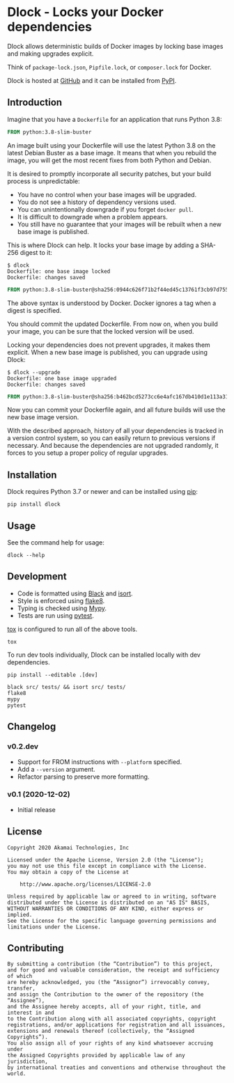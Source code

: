 
# Dlock - Locks your Docker dependencies

Dlock allows deterministic builds of Docker images
by locking base images and making upgrades explicit.

Think of `package-lock.json`, `Pipfile.lock`, or `composer.lock` for Docker.

Dlock is hosted at [GitHub](http://github.com/akamai/dlock) and
it can be installed from [PyPI](https://pypi.org/project/dlock/).

## Introduction

Imagine that you have a `Dockerfile` for an application that runs Python 3.8:

```Dockerfile
FROM python:3.8-slim-buster
```

An image built using your Dockerfile will use the latest Python 3.8
on the latest Debian Buster as a base image. It means that
when you rebuild the image, you will get the most recent fixes
from both Python and Debian.

It is desired to promptly incorporate  all security patches,
but your build process is unpredictable:

* You have no control when your base images will be upgraded.
* You do not see a history of dependency versions used.
* You can unintentionally downgrade if you forget `docker pull`.
* It is difficult to downgrade when a problem appears.
* You still have no guarantee that your images will be rebuilt
  when a new base image is published.

This is where Dlock can help.
It locks your base image by adding a SHA-256 digest to it:

```
$ dlock
Dockerfile: one base image locked
Dockerfile: changes saved
```

```Dockerfile
FROM python:3.8-slim-buster@sha256:0944c626f71b2f44ed45c13761f3cb97d75566261ade2b2d34f6ce2987dacbcb
```

The above syntax is understood by Docker.
Docker ignores a tag when a digest is specified.

You should commit the updated Dockerfile. From now on, when you build
your image, you can be sure that the locked version will be used.

Locking your dependencies does not prevent upgrades, it makes them explicit.
When a new base image is published, you can upgrade using Dlock:

 ```
$ dlock --upgrade
Dockerfile: one base image upgraded
Dockerfile: changes saved
```

```Dockerfile
FROM python:3.8-slim-buster@sha256:b462bcd5273cc6e4afc167db410d1e113a3174c1cab6ebe946efc1d1f03a9397
```

Now you can commit your Dockerfile again,
and all future builds will use the new base image version.

With the described approach, history of all your dependencies
is tracked in a version control system,
so you can easily return to previous versions if necessary.
And because the dependencies are not upgraded randomly,
it forces to you setup a proper policy of regular upgrades.


## Installation

Dlock requires Python 3.7 or newer and can be installed using [pip]:

```shell script
pip install dlock
```


## Usage

See the command help for usage:

```shell script
dlock --help
```

## Development

* Code is formatted using [Black] and [isort].
* Style is enforced using [flake8].
* Typing is checked using [Mypy].
* Tests are run using [pytest].

[tox] is configured to run all of the above tools.

```shell script
tox
```

To run dev tools individually,
Dlock can be installed locally with dev dependencies.

```shell script
pip install --editable .[dev]
```

```shell script
black src/ tests/ && isort src/ tests/
flake8
mypy
pytest
```


## Changelog

### v0.2.dev

* Support for FROM instructions with `--platform` specified.
* Add a `--version` argument.
* Refactor parsing to preserve more formatting.


### v0.1 (2020-12-02)

* Initial release


## License

```
Copyright 2020 Akamai Technologies, Inc

Licensed under the Apache License, Version 2.0 (the "License");
you may not use this file except in compliance with the License.
You may obtain a copy of the License at

    http://www.apache.org/licenses/LICENSE-2.0

Unless required by applicable law or agreed to in writing, software
distributed under the License is distributed on an "AS IS" BASIS,
WITHOUT WARRANTIES OR CONDITIONS OF ANY KIND, either express or implied.
See the License for the specific language governing permissions and
limitations under the License.
```

## Contributing

```
By submitting a contribution (the “Contribution”) to this project,
and for good and valuable consideration, the receipt and sufficiency of which
are hereby acknowledged, you (the “Assignor”) irrevocably convey, transfer,
and assign the Contribution to the owner of the repository (the “Assignee”),
and the Assignee hereby accepts, all of your right, title, and interest in and
to the Contribution along with all associated copyrights, copyright
registrations, and/or applications for registration and all issuances,
extensions and renewals thereof (collectively, the “Assigned Copyrights”).
You also assign all of your rights of any kind whatsoever accruing under
the Assigned Copyrights provided by applicable law of any jurisdiction,
by international treaties and conventions and otherwise throughout the world.
```


[pip]: https://pip.pypa.io
[Black]: https://black.readthedocs.io
[isort]: https://pycqa.github.io/isort/
[flake8]: https://flake8.pycqa.org
[Mypy]: http://mypy-lang.org
[pytest]: https://pytest.org/
[tox]: https://tox.readthedocs.io/
